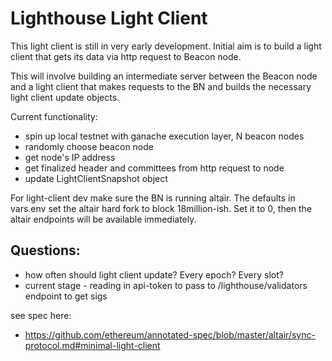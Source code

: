 # Lighthouse Light Client

This light client is still in very early development. 
Initial aim is to build a light client that gets its data via http request to Beacon node.

This will involve building an intermediate server between the Beacon node and a light client that
makes requests to the BN and builds the necessary light client update objects.


Current functionality:
 - spin up local testnet with ganache execution layer, N beacon nodes
 - randomly choose beacon node
 - get node's IP address
 - get finalized header and committees from http request to node
 - update LightClientSnapshot object


For light-client dev make sure the BN is running altair. The defaults in vars.env set the altair hard fork to block 18million-ish. Set it to 0, then the altair endpoints will be available immediately.

## Questions:

- how often should light client update? Every epoch? Every slot?
- current stage - reading in api-token to pass to /lighthouse/validators endpoint to get sigs

see spec here:
- https://github.com/ethereum/annotated-spec/blob/master/altair/sync-protocol.md#minimal-light-client